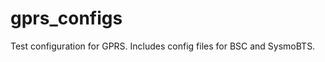 gprs_configs
============

Test configuration for GPRS. Includes config files for BSC and SysmoBTS.
